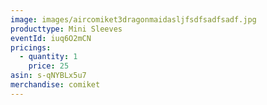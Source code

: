 ```yaml
---
image: images/aircomiket3dragonmaidasljfsdfsadfsadf.jpg
producttype: Mini Sleeves
eventId: iuq6O2mCN
pricings:
  - quantity: 1
    price: 25
asin: s-qNYBLx5u7
merchandise: comiket
---
```

